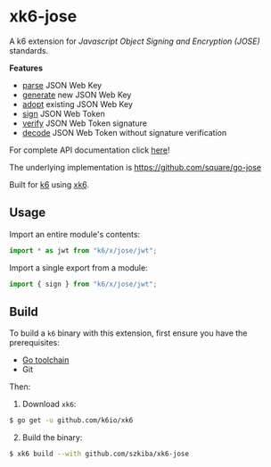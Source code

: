 # xk6-jose

A k6 extension for *Javascript Object Signing and Encryption (JOSE)* standards.

**Features**

 - [parse](docs/jwk.md#parse) JSON Web Key
 - [generate](docs/jwk.md#generate) new JSON Web Key
 - [adopt](docs/jwk.md#adopt) existing JSON Web Key
 - [sign](docs/jwt.md#sign) JSON Web Token
 - [verify](docs/jwt.md#verify) JSON Web Token signature
 - [decode](docs/jwt.md#verify) JSON Web Token without signature verification

For complete API documentation click [here](docs/README.md)!

The underlying implementation is https://github.com/square/go-jose

Built for [k6](https://github.com/loadimpact/k6) using [xk6](https://github.com/k6io/xk6).

## Usage

Import an entire module's contents:
```JavaScript
import * as jwt from "k6/x/jose/jwt";
```

Import a single export from a module:
```JavaScript
import { sign } from "k6/x/jose/jwt";
```

## Build

To build a `k6` binary with this extension, first ensure you have the prerequisites:

- [Go toolchain](https://go101.org/article/go-toolchain.html)
- Git

Then:

1. Download `xk6`:
  ```bash
  $ go get -u github.com/k6io/xk6
  ```

2. Build the binary:
  ```bash
  $ xk6 build --with github.com/szkiba/xk6-jose
  ```
